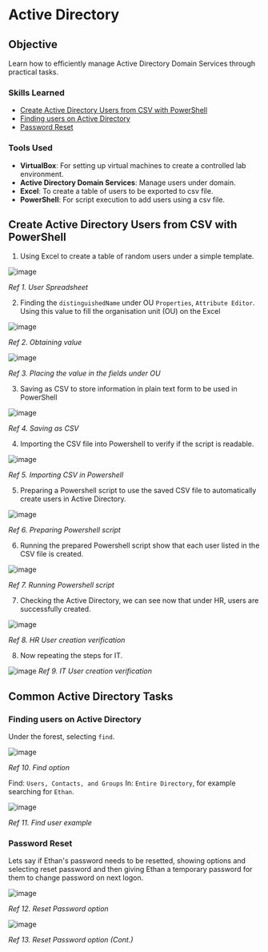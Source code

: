# Active Directory

## Objective

Learn how to efficiently manage Active Directory Domain Services through practical tasks.

### Skills Learned
- <a href="https://github.com/KennuC/ActiveDirectory/tree/main#create-active-directory-users-from-csv-with-powershell"/> Create Active Directory Users from CSV with PowerShell </a>
- <a href="https://github.com/KennuC/ActiveDirectory/tree/main?tab=readme-ov-file#finding-users-on-active-directory"/> Finding users on Active Directory </a>
- <a href="https://github.com/KennuC/ActiveDirectory/tree/main?tab=readme-ov-file#password-reset"/> Password Reset </a>

### Tools Used
- **VirtualBox**: For setting up virtual machines to create a controlled lab environment.
- **Active Directory Domain Services**: Manage users under domain.
- **Excel**: To create a table of users to be exported to csv file.
- **PowerShell**: For script execution to add users using a csv file.

## Create Active Directory Users from CSV with PowerShell

1. Using Excel to create a table of random users under a simple template.

![image](https://github.com/KennuC/ActiveDirectory/assets/131323586/f6380f1d-d2fa-4c64-a9fa-62136d179e1a)

*Ref 1. User Spreadsheet*

2. Finding the `distinguishedName` under OU `Properties`, `Attribute Editor`. Using this value to fill the organisation unit (OU) on the Excel

![image](https://github.com/KennuC/ActiveDirectory/assets/131323586/c5f4ae92-4855-495b-9ea8-b2cfc226ad27)

*Ref 2. Obtaining value*

![image](https://github.com/KennuC/ActiveDirectory/assets/131323586/c0ea2cff-699b-4105-923c-bd5014c48474)

*Ref 3. Placing the value in the fields under OU*

3. Saving as CSV to store information in plain text form to be used in PowerShell

![image](https://github.com/KennuC/ActiveDirectory/assets/131323586/e674ac79-cdee-4cb1-86fa-5d6c1c57a55e)

*Ref 4. Saving as CSV*

4. Importing the CSV file into Powershell to verify if the script is readable.

![image](https://github.com/KennuC/ActiveDirectory/assets/131323586/b8670265-81c9-4d20-b9af-ee9f52d22f78)

*Ref 5. Importing CSV in Powershell*

5. Preparing a Powershell script to use the saved CSV file to automatically create users in Active Directory.

![image](https://github.com/KennuC/ActiveDirectory/assets/131323586/608aa8cc-02ed-413b-b82d-08bc561d559c)

*Ref 6. Preparing Powershell script*

6. Running the prepared Powershell script show that each user listed in the CSV file is created.

![image](https://github.com/KennuC/ActiveDirectory/assets/131323586/dab8a37a-0724-4ab3-9839-4a0a29358a5c)

*Ref 7. Running Powershell script*

7. Checking the Active Directory, we can see now that under HR, users are successfully created.

![image](https://github.com/KennuC/ActiveDirectory/assets/131323586/25b94d36-293e-4800-9ccd-a51d418af0fe)

*Ref 8. HR User creation verification*

8. Now repeating the steps for IT.

![image](https://github.com/KennuC/ActiveDirectory/assets/131323586/08e8d1f4-d254-44c1-bc85-cac2c24708c9)
*Ref 9. IT User creation verification*

## Common Active Directory Tasks

### Finding users on Active Directory

Under the forest, selecting `find`.

![image](https://github.com/KennuC/ActiveDirectory/assets/131323586/75fcca63-9730-40e8-91fd-f22e865cb49c)

*Ref 10. Find option*

Find: `Users, Contacts, and Groups` In: `Entire Directory`, for example searching for `Ethan`.

![image](https://github.com/KennuC/ActiveDirectory/assets/131323586/a090164f-f2e8-40fc-8deb-21cdcbb873e0)

*Ref 11. Find user example*

### Password Reset

Lets say if Ethan's password needs to be resetted, showing options and selecting reset password and then giving Ethan a temporary password for them to change password on next logon.

![image](https://github.com/KennuC/ActiveDirectory/assets/131323586/cc46be29-4504-461a-8786-83cd87072b64)

*Ref 12. Reset Password option*

![image](https://github.com/KennuC/ActiveDirectory/assets/131323586/f48f2285-2d47-4e3a-81fa-de8ef73b3134)

*Ref 13. Reset Password option (Cont.)*

